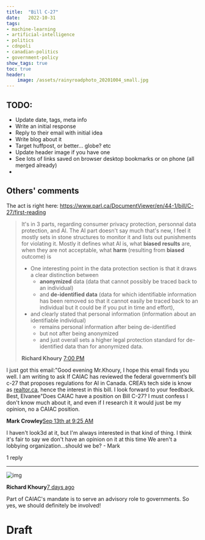 ```yaml
---
title:	"Bill C-27"
date:	2022-10-31
tags: 
- machine-learning
- artificial-intelligence
- politics
- cdnpoli
- canadian-politics
- government-policy
show_tags: true
toc: true
header:
    image: /assets/rainyroadphoto_20201004_small.jpg
---
```


## TODO:

- Update date, tags, meta info
- Write an initial response
- Reply to their email with initial idea
- Write blog about it
- Target huffpost, or better... globe? etc
- Update header image if you have one
- See lots of links saved on browser desktop bookmarks or on phone (all merged already)
- 

## Others' comments
The act is right here:
https://www.parl.ca/DocumentViewer/en/44-1/bill/C-27/first-reading
> It's in 3 parts, regarding consumer privacy protection, personnal data protection, and AI. The AI part doesn't say much that's new, I feel it mostly sets in stone structures to monitor it and lists out punishments for violating it. Mostly it defines what AI is, what **biased results** are, when they are not acceptable, what **harm** (resulting from **biased** outcome) is
> - One interesting point in the data protection section is that it draws a clear distinction between 
> 	- **anonymized** data (data that cannot possibly be traced back to an individual) 
> 	- and **de-identified data** (data for which identifiable information has been removed so that it cannot easily be traced back to an individual but it could be if you put in time and effort),
> - and clearly stated that personal information (information about an identifiable individual) 
> 	- remains personal information after being de-identified 
> 	- but not after being anonymized
> 	- and just overall sets a higher legal protection standard for de-identified data than for anonymized data.
> 
> **Richard Khoury** [7:00 PM](https://caiac.slack.com/archives/C8110G3MF/p1663023602011209)


I just got this email:"Good evening Mr.Khoury,
 I hope this email finds you well. I am writing to ask If CAIAC has reviewed the federal government’s bill c-27 that proposes regulations for AI in Canada. CREA’s tech side is know as [realtor.ca](http://realtor.ca/), hence the interest in this bill. I look forward to your feedback.
Best,
Elvanee"Does CAIAC have a position on Bill C-27? I must confess I don't know much about it, and even if I research it it would just be my opinion, no a CAIAC position.

**Mark Crowley**[Sep 13th at 9:25 AM](https://caiac.slack.com/archives/C8110G3MF/p1663075510473949)

I haven't look3d at it, but I'm always interested in that kind of thing. I think it's fair to say we don't have an opinion on it at this time  We aren't a lobbying organization...should we be? - Mark

1 reply

------

![img](T81LDKPJ9-UKS35QH4P-e224cbff8a98-48.png)

**Richard Khoury**[7 days ago](https://caiac.slack.com/archives/C8110G3MF/p1663078925713809?thread_ts=1663075510.473949&cid=C8110G3MF)

Part of CAIAC's mandate is to serve an advisory role to governments. So yes, we should definitely be involved!


# Draft

